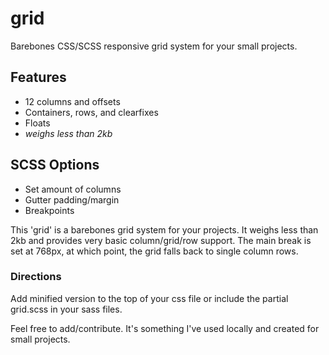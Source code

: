 # grid
Barebones CSS/SCSS responsive grid system for your small projects.

## Features ##
* 12 columns and offsets
* Containers, rows, and clearfixes
* Floats
* _weighs less than 2kb_

## SCSS Options ##
* Set amount of columns
* Gutter padding/margin
* Breakpoints

This 'grid' is a barebones grid system for your projects. It weighs less than 2kb and provides very basic column/grid/row support.
The main break is set at 768px, at which point, the grid falls back to single column rows.

### Directions ##
Add minified version to the top of your css file or include the partial grid.scss in your sass files.


Feel free to add/contribute. It's something I've used locally and created for small projects.